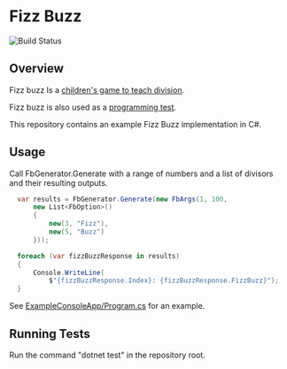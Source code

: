 # Fizz Buzz

![Build Status](https://github.com/fhilton/FizzBuzz/actions/workflows/dotnet.yml/badge.svg)

## Overview 

Fizz buzz Is a [children's game to teach division](https://en.wikipedia.org/wiki/Fizz_buzz).

Fizz buzz is also used as a [programming test](https://blog.codinghorror.com/why-cant-programmers-program/).

This repository contains an example Fizz Buzz implementation in C#.

## Usage

  Call FbGenerator.Generate with a range of numbers and a list of divisors and their resulting outputs.

``` csharp
  var results = FbGenerator.Generate(new FbArgs(1, 100,
      new List<FbOption>()
      {
          new(3, "Fizz"),
          new(5, "Buzz")
      }));

  foreach (var fizzBuzzResponse in results)
  {
      Console.WriteLine(
          $"{fizzBuzzResponse.Index}: {fizzBuzzResponse.FizzBuzz}");
  }
```
  See [ExampleConsoleApp/Program.cs](ExampleConsoleApp/Program.cs) for an example.


## Running Tests

Run the command "dotnet test" in the repository root.